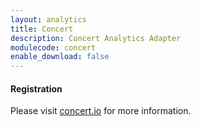 ```yaml
---
layout: analytics
title: Concert
description: Concert Analytics Adapter
modulecode: concert
enable_download: false
---
```


#### Registration

Please visit [concert.io](https://concert.io/) for more information.
